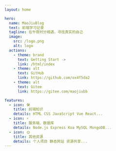 ```yaml
---
layout: home

hero:
  name: MaoJiuBlog
  text: 前端学习记录
  tagline: 在午夜时分相遇，寻找真实的自己
  image:
    src: /logo.png
    alt: logo
  actions:
    - theme: brand
      text: Getting Start ->
      link: /html/index
    - theme: alt
      text: GitHub
      link: https://github.com/ox4f5da2
    - theme: alt
      text: Gitee
      link: https://gitee.com/maojiubb

features:
  - icon: 🛠️
    title: 前端知识
    details: HTML CSS JavaScript Vue React...
  - icon: ⚡️
    title: 服务端、数据库
    details: Node.js Express Koa MySQL MongoDB...
  - icon: 🌞
    title: 其他资源
    details: 个人项目 静态网站 资源共享...
---
```


<style>
  :root {
    --vp-home-hero-name-color: #bba5e1;
    --vp-home-hero-name-background: -webkit-linear-gradient
    (120deg, #bd34fe, red);
  }
</style>

